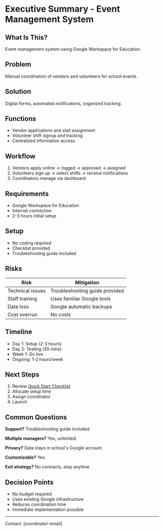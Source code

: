 # Executive Summary - Event Management System

## What Is This?
Event management system using Google Workspace for Education.

## Problem
Manual coordination of vendors and volunteers for school events.

## Solution
Digital forms, automated notifications, organized tracking.

## Functions
- Vendor applications and stall assignment
- Volunteer shift signup and tracking
- Centralized information access  

## Workflow
1. Vendors apply online → logged → approved → assigned
2. Volunteers sign up → select shifts → receive notifications
3. Coordinators manage via dashboard

## Requirements
- Google Workspace for Education
- Internet connection
- 2-3 hours initial setup

## Setup
- No coding required
- Checklist provided
- Troubleshooting guide included

## Risks
| Risk | Mitigation |
|------|------------|
| Technical issues | Troubleshooting guide provided |
| Staff training | Uses familiar Google tools |
| Data loss | Google automatic backups |
| Cost overrun | No costs |

## Timeline
- Day 1: Setup (2-3 hours)
- Day 2: Testing (30 mins)
- Week 1: Go live
- Ongoing: 1-2 hours/week

## Next Steps
1. Review [Quick Start Checklist](QUICK-START-CHECKLIST.md)
2. Allocate setup time
3. Assign coordinator
4. Launch

## Common Questions

**Support?** Troubleshooting guide included.

**Multiple managers?** Yes, unlimited.

**Privacy?** Data stays in school's Google account.

**Customizable?** Yes.

**Exit strategy?** No contracts, stop anytime.

## Decision Points
- No budget required
- Uses existing Google infrastructure
- Reduces coordination time
- Immediate implementation possible

---

Contact: [coordinator-email]